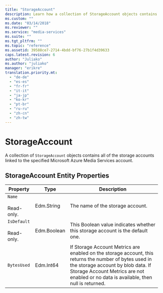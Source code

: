 ```yaml
---
title: "StorageAccount"
description: Learn how a collection of StorageAccount objects contains all of the storage accounts linked to the specified Microsoft Azure Media Services account.
ms.custom: ""
ms.date: "03/14/2018"
ms.reviewer: ""
ms.service: "media-services"
ms.suite: ""
ms.tgt_pltfrm: ""
ms.topic: "reference"
ms.assetid: 39588ce7-2714-4bdd-bf76-27b1f4d39633
caps.latest.revision: 6
author: "Juliako"
ms.author: "juliako"
manager: "erikre"
translation.priority.mt: 
  - "de-de"
  - "es-es"
  - "fr-fr"
  - "it-it"
  - "ja-jp"
  - "ko-kr"
  - "pt-br"
  - "ru-ru"
  - "zh-cn"
  - "zh-tw"
---
```

# StorageAccount
A collection of `StorageAccount` objects contains all of the storage accounts linked to the specified Microsoft Azure Media Services account.  
  
## StorageAccount Entity Properties  
  
|Property|Type|Description|  
|--------------|----------|-----------------|  
|`Name`<br /><br /> Read-only.|Edm.String|The name of the storage account.|  
|`IsDefault`<br /><br /> Read-only.|Edm.Boolean|This Boolean value indicates whether this storage account is the default one.|  
|`BytesUsed`|Edm.Int64|If Storage Account Metrics are enabled on the storage account, this returns the number of bytes used in the storage account by blob data. If Storage Account Metrics are not enabled or no data is available, then null is returned.|